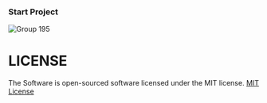 ### Start Project
![Group 195](https://user-images.githubusercontent.com/59316805/160432240-de5de82a-0342-4088-9b85-f0986bb15342.png)



# LICENSE ##

The Software is open-sourced software licensed under the MIT license. [MIT License](https://github.com/Pedro-korwa/The-last-of-kasuari/blob/master/LICENSE)
